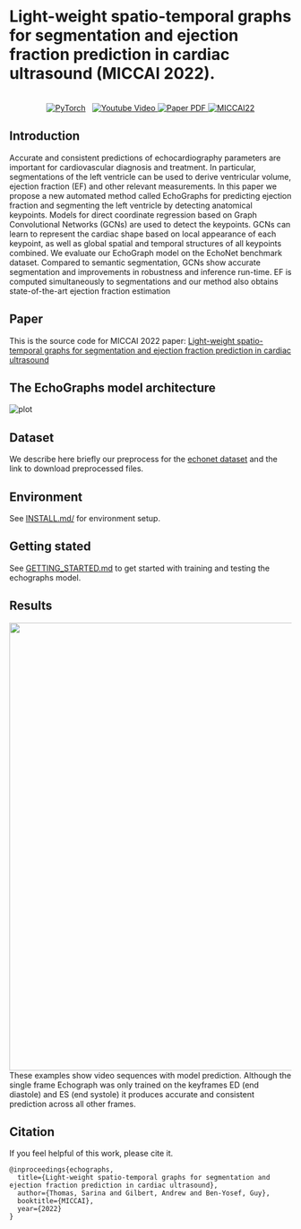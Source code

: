# Light-weight spatio-temporal graphs for segmentation and ejection fraction prediction in cardiac ultrasound (MICCAI 2022).

<p align="center">
  <br>
    <a href="https://pytorch.org/get-started/locally/"><img alt="PyTorch" src="https://img.shields.io/badge/PyTorch-ee4c2c?logo=pytorch&logoColor=white"></a>
    <a href='url_to_youtube_video' style='padding-left: 0.5rem;'>
      <img src='https://img.shields.io/badge/Youtube-Video-red?style=flat&logo=youtube&logoColor=red' alt='Youtube Video'>
    </a>
    <a href='url_for_pdf'>
      <img src='https://img.shields.io/badge/Paper-PDF-green?style=flat&logo=arXiv&logoColor=green' alt='Paper PDF'>
    </a>
    <a href='https://conferences.miccai.org/2022/en/'>
      <img src='https://www.google.com/imgres?imgurl=https%3A%2F%2Fconferences.miccai.org%2F2022%2Ffiles%2Fimages%2Flayout%2Fgeneral%2Fmiccai2022-logo.png&imgrefurl=https%3A%2F%2Fconferences.miccai.org%2F2022%2F&tbnid=OPWAc8X5KGdUGM&vet=12ahUKEwi1md24_cL4AhUTohoKHfSPCeYQMygAegUIARCmAQ..i&docid=HBGl5SZg0_tNbM&w=576&h=184&q=miccaI%202022%20logo&safe=active&ved=2ahUKEwi1md24_cL4AhUTohoKHfSPCeYQMygAegUIARCmAQ' alt='MICCAI22'>
    </a>
</p>


## Introduction
Accurate and consistent predictions of echocardiography parameters are important for cardiovascular diagnosis and treatment. 
In particular, segmentations of the left ventricle can be used to derive ventricular volume, ejection fraction (EF) and other relevant measurements. 
In this paper we propose a new automated method called EchoGraphs for predicting ejection fraction and segmenting the left ventricle by detecting anatomical keypoints. Models for direct coordinate regression based on Graph Convolutional Networks (GCNs) are used to detect the keypoints. GCNs can learn to represent the cardiac shape based on local appearance of each keypoint, as well as global spatial and temporal structures of all keypoints combined. 
We evaluate our EchoGraph model on the EchoNet benchmark dataset. 
Compared to semantic segmentation, GCNs show accurate segmentation and improvements in robustness and inference run-time. 
EF is computed simultaneously to segmentations and our method also obtains state-of-the-art ejection fraction estimation

## Paper
This is the source code for MICCAI 2022 paper: [Light-weight spatio-temporal graphs for segmentation and ejection fraction prediction in cardiac ultrasound](link_to_arxiv)

## The EchoGraphs model architecture
 ![plot](./figures/NetworkOverview.png)

## Dataset
We describe here briefly our preprocess for the [echonet dataset](https://echonet.github.io/dynamic/) and the link to download preprocessed files.

## Environment
See [INSTALL.md/](./INSTALL.md) for environment setup.

## Getting stated
See [GETTING_STARTED.md](./GETTING_STARTED.md) to get started with training and testing the echographs model. 

## Results 
[<img src="./figures/GCN_MobileNet2_single_frame.gif" width="800"/>](./figures/GCN_MobileNet2_single_frame.gif)
These examples show video sequences with model prediction. Although the single frame Echograph was only trained on the keyframes ED (end diastole) and ES (end systole) it produces accurate and consistent prediction across all other frames.

## Citation
If you feel helpful of this work, please cite it.

```
@inproceedings{echographs,
  title={Light-weight spatio-temporal graphs for segmentation and ejection fraction prediction in cardiac ultrasound},
  author={Thomas, Sarina and Gilbert, Andrew and Ben-Yosef, Guy},
  booktitle={MICCAI},
  year={2022}
}
